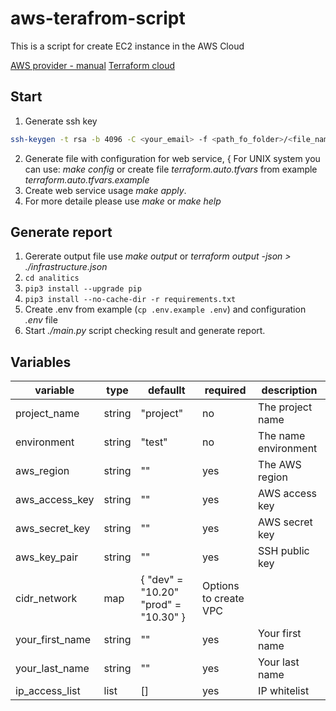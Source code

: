 # aws-terafrom-script

This is a script for create EC2 instance in the AWS Cloud

[AWS provider - manual](https://registry.terraform.io/providers/hashicorp/aws/latest/docs)
[Terraform cloud](https://app.terraform.io/)

## Start

1. Generate ssh key 

```bash   
ssh-keygen -t rsa -b 4096 -C <your_email> -f <path_fo_folder>/<file_name_for_key> -N ''
```

2. Generate file with configuration for web service, { For UNIX system you can use: *make config* or create file *terraform.auto.tfvars* from example *terraform.auto.tfvars.example*
3. Create web service usage *make apply*. 
4. For more detaile please use *make* or *make help*


## Generate report
 
1. Gererate output file use *make output* or *terraform output -json > ./infrastructure.json*
2. ```cd analitics```
3. ```pip3 install --upgrade pip```
4. ```pip3 install --no-cache-dir -r requirements.txt```
5. Create .env from example (``` cp .env.example .env ```) and configuration *.env* file
6. Start *./main.py* script checking result and generate report.

## Variables

| variable       | type   | defaullt  | required | description          |
| -------------- | ------ | --------- | -------- | -------------------- |
| project_name   | string | "project" | no       | The project name     |
| environment    | string | "test"    | no       | The name environment |
| aws_region     | string | ""        | yes      | The AWS region                     |
| aws_access_key | string | ""        | yes      | AWS access key       |
| aws_secret_key | string | ""        | yes      | AWS secret key       |
| aws_key_pair   | string | ""        | yes      | SSH public key                     |
| cidr_network| map | { "dev"   = "10.20" "prod"  = "10.30" }|Options to create VPC|
| your_first_name | string | ""| yes| Your first name|
| your_last_name| string| ""| yes| Your last name|
| ip_access_list| list | [] | yes | IP whitelist|

